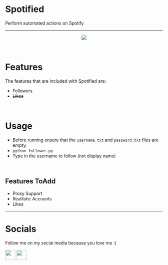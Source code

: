 # Spotified
Perform automated actions on Spotify

---- 

<p align="center">
<img src="https://github.com/unofficialdxnny/Spotified/assets/82535503/0b0d52f2-1c4d-4a17-8061-710c3e16b753">
</p>

<br>

# Features

The features that are included with Spotified are:
- Followers 
- ~~Likes~~

<br>

# Usage
- Before running ensure that the `username.txt` and `password.txt` files are empty.
- `python follower.py`
- Type in the username to follow (not display name)


<br>

## Features ToAdd
- Proxy Support
- Reallistic Accounts
- Likes


----

# Socials

Follow me on my social media because you love me :)

<a href="https://instagram.com/unofficialdxnny">
<img src="https://cdn4.iconfinder.com/data/icons/social-media-2210/24/Instagram-512.png" width="32"></a>
<a href="https://discord.gg/8WyFZF3kqn">
<img src="https://cdn-icons-png.flaticon.com/512/5968/5968756.png" width="32"></a>
